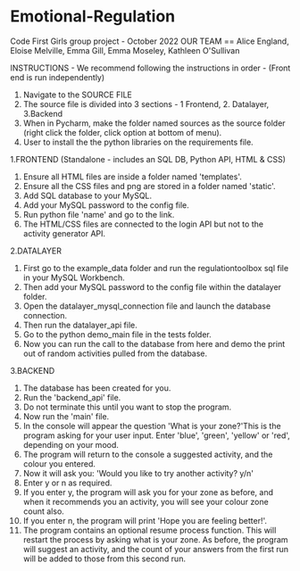# Emotional-Regulation
Code First Girls  group project - October 2022
OUR TEAM == Alice England, Eloise Melville, Emma Gill, Emma Moseley, Kathleen O'Sullivan

INSTRUCTIONS - We recommend following the instructions in order - (Front end is run independently)

1. Navigate to the SOURCE FILE
2. The source file is divided into 3 sections - 1 Frontend, 2. Datalayer, 3.Backend
3. When in Pycharm, make the folder named sources as the source folder (right click the folder, click option at bottom of menu).
4. User to install the the python libraries on the requirements file.

1.FRONTEND (Standalone - includes an SQL DB, Python API, HTML & CSS)
 
1. Ensure all HTML files are inside a folder named 'templates'.
2. Ensure all the CSS files and png are stored in a folder named 'static'.
3. Add SQL database to your MySQL. 
4. Add your MySQL password to the config file. 
6. Run python file 'name' and go to the link.
7. The HTML/CSS files are connected to the login API but not to the activity generator API. 

2.DATALAYER

1. First go to the example_data folder and run the regulationtoolbox sql file in your MySQL Workbench.
2. Then add your MySQL password to the config file within the datalayer folder.
3. Open the datalayer_mysql_connection file and launch the database connection.
4. Then run the datalayer_api file.
5. Go to the python demo_main file in the tests folder.
6. Now you can run the call to the database from here and demo the print out of random activities pulled from the database.


3.BACKEND

1. The database has been created for you.
2. Run the 'backend_api' file.
3. Do not terminate this until you want to stop the program.
4. Now run the 'main' file.
5. In the console will appear the question 'What is your zone?'This is the program asking for your user input. Enter 'blue', 'green', 'yellow' or 'red', depending on your mood.
6. The program will return to the console a suggested activity, and the colour you entered.
7. Now it will ask you: 'Would you like to try another activity? y/n'
8. Enter y or n as required.
9. If you enter y, the program will ask you for your zone as before, and when it recommends you an activity, you will see your colour zone count also.
10. If you enter n, the program will print 'Hope you are feeling better!'.
11. The program contains an optional resume process function. This will restart the process by asking what is your zone. As before, the program will suggest an activity, and the count of your answers from the first run will be added to those from this second run.
